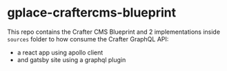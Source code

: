 # gplace-craftercms-blueprint

This repo contains the Crafter CMS Blueprint and 2 implementations inside `sources` folder to how consume the Crafter GraphQL API:
- a react app using apollo client
- and gatsby site using a graphql plugin
